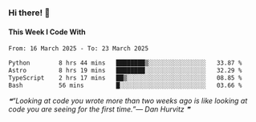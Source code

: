 ### Hi there! 👋

#### This Week I Code With
<!--START_SECTION:waka-->

```txt
From: 16 March 2025 - To: 23 March 2025

Python        8 hrs 44 mins   ████████▒░░░░░░░░░░░░░░░░   33.87 %
Astro         8 hrs 19 mins   ████████░░░░░░░░░░░░░░░░░   32.29 %
TypeScript    2 hrs 17 mins   ██▒░░░░░░░░░░░░░░░░░░░░░░   08.85 %
Bash          56 mins         █░░░░░░░░░░░░░░░░░░░░░░░░   03.66 %
```

<!--END_SECTION:waka-->

<!--STARTS_HERE_QUOTE_README-->
<i>❝“Looking at code you wrote more than two weeks ago is like looking at code you are seeing for the first time.”— Dan Hurvitz   ❞</i>
<!--ENDS_HERE_QUOTE_README-->
